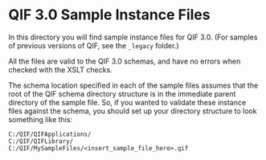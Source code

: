 # QIF 3.0 Sample Instance Files

In this directory you will find sample instance files for QIF 3.0. (For samples of previous versions of QIF, see the `_legacy` folder.) 

All the files are valid to the QIF 3.0 schemas, and have no errors when checked with the XSLT checks. 

The schema location specified in each of the sample files assumes that the root of the QIF schema directory structure is in the immediate parent directory of the sample file. So, if you wanted to validate these instance files against the schema, you should set up your directory structure to look something like this: 

```
C:/QIF/QIFApplications/
C:/QIF/QIFLibrary/
C:/QIF/MySampleFiles/<insert_sample_file_here>.qif
```